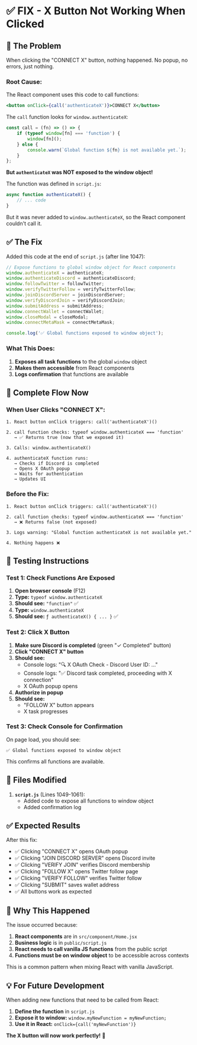 # ✅ FIX - X Button Not Working When Clicked

## 🐛 The Problem

When clicking the "CONNECT X" button, nothing happened. No popup, no errors, just nothing.

### **Root Cause:**

The React component uses this code to call functions:
```jsx
<button onClick={call('authenticateX')}>CONNECT X</button>
```

The `call` function looks for `window.authenticateX`:
```javascript
const call = (fn) => () => {
    if (typeof window[fn] === 'function') {
        window[fn]();
    } else {
        console.warn(`Global function ${fn} is not available yet.`);
    }
};
```

**But `authenticateX` was NOT exposed to the window object!**

The function was defined in `script.js`:
```javascript
async function authenticateX() {
    // ... code
}
```

But it was never added to `window.authenticateX`, so the React component couldn't call it.

## ✅ The Fix

Added this code at the end of `script.js` (after line 1047):

```javascript
// Expose functions to global window object for React components
window.authenticateX = authenticateX;
window.authenticateDiscord = authenticateDiscord;
window.followTwitter = followTwitter;
window.verifyTwitterFollow = verifyTwitterFollow;
window.joinDiscordServer = joinDiscordServer;
window.verifyDiscordJoin = verifyDiscordJoin;
window.submitAddress = submitAddress;
window.connectWallet = connectWallet;
window.closeModal = closeModal;
window.connectMetaMask = connectMetaMask;

console.log('✅ Global functions exposed to window object');
```

### **What This Does:**

1. **Exposes all task functions** to the global `window` object
2. **Makes them accessible** from React components
3. **Logs confirmation** that functions are available

## 🔄 Complete Flow Now

### **When User Clicks "CONNECT X":**

```
1. React button onClick triggers: call('authenticateX')()

2. call function checks: typeof window.authenticateX === 'function'
   → ✅ Returns true (now that we exposed it)

3. Calls: window.authenticateX()

4. authenticateX function runs:
   → Checks if Discord is completed
   → Opens X OAuth popup
   → Waits for authentication
   → Updates UI
```

### **Before the Fix:**

```
1. React button onClick triggers: call('authenticateX')()

2. call function checks: typeof window.authenticateX === 'function'
   → ❌ Returns false (not exposed)

3. Logs warning: "Global function authenticateX is not available yet."

4. Nothing happens ❌
```

## 🚀 Testing Instructions

### **Test 1: Check Functions Are Exposed**

1. **Open browser console** (F12)
2. **Type:** `typeof window.authenticateX`
3. **Should see:** `"function"` ✅
4. **Type:** `window.authenticateX`
5. **Should see:** `ƒ authenticateX() { ... }` ✅

### **Test 2: Click X Button**

1. **Make sure Discord is completed** (green "✓ Completed" button)
2. **Click "CONNECT X" button**
3. **Should see:**
   - Console logs: "🔍 X OAuth Check - Discord User ID: ..."
   - Console logs: "✅ Discord task completed, proceeding with X connection"
   - X OAuth popup opens
4. **Authorize in popup**
5. **Should see:**
   - "FOLLOW X" button appears
   - X task progresses

### **Test 3: Check Console for Confirmation**

On page load, you should see:
```
✅ Global functions exposed to window object
```

This confirms all functions are available.

## 📝 Files Modified

1. **`script.js`** (Lines 1049-1061):
   - Added code to expose all functions to window object
   - Added confirmation log

## ✅ Expected Results

After this fix:

- ✅ Clicking "CONNECT X" opens OAuth popup
- ✅ Clicking "JOIN DISCORD SERVER" opens Discord invite
- ✅ Clicking "VERIFY JOIN" verifies Discord membership
- ✅ Clicking "FOLLOW X" opens Twitter follow page
- ✅ Clicking "VERIFY FOLLOW" verifies Twitter follow
- ✅ Clicking "SUBMIT" saves wallet address
- ✅ All buttons work as expected

## 🎯 Why This Happened

The issue occurred because:

1. **React components** are in `src/component/Home.jsx`
2. **Business logic** is in `public/script.js`
3. **React needs to call vanilla JS functions** from the public script
4. **Functions must be on window object** to be accessible across contexts

This is a common pattern when mixing React with vanilla JavaScript.

## 💡 For Future Development

When adding new functions that need to be called from React:

1. **Define the function** in `script.js`
2. **Expose it to window:** `window.myNewFunction = myNewFunction;`
3. **Use it in React:** `onClick={call('myNewFunction')}`

**The X button will now work perfectly!** 🎉
